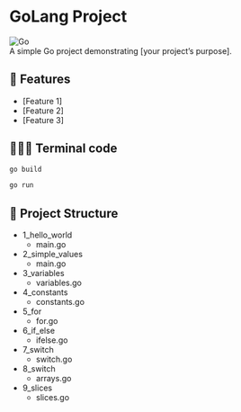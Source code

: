 # GoLang Project

![Go](https://img.shields.io/badge/Go-1.XX-blue.svg)  
A simple Go project demonstrating [your project’s purpose].

## 🚀 Features

- [Feature 1]
- [Feature 2]
- [Feature 3]

## 👩🏻‍💻 Terminal code

```bash
go build
```

```bash
go run
```

## 📂 Project Structure

- 1_hello_world
  - main.go
- 2_simple_values
  - main.go
- 3_variables
  - variables.go
- 4_constants
  - constants.go
- 5_for
  - for.go
- 6_if_else
  - ifelse.go
- 7_switch
  - switch.go
- 8_switch
  - arrays.go
- 9_slices
  - slices.go
